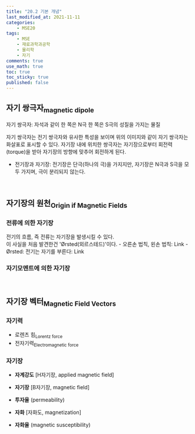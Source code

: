 ```yaml
---
title: "20.2 기본 개념"
last_modified_at: 2021-11-11
categories:
    - MSE20
tags:
    - MSE
    - 재료과학과공학
    - 물리학
    - 자기
comments: true
use_math: true
toc: true
toc_sticky: true
published: false
---
```


<h2>자기 쌍극자<sub>magnetic dipole</sub></h2>

자기 쌍극자: 자석과 같이 한 쪽은 N극 한 쪽은 S극의 성질을 가지는 물질

자기 쌍극자는 전기 쌍극자와 유사한 특성을 보이며 위의 이미지와 같이 자기 쌍극자는 화살표로 표시할 수 있다.
자기장 내에 위치한 쌍극자는 자기장으로부터 회전력(torque)을 받아 자기장의 방향에 맞추어 회전하게 된다.

- 전기장과 자기장: 전기장은 단극(하나의 극)을 가지지만, 자기장은 N극과 S극을 모두 가지며, 극이 분리되지 않는다.

<br/>

<h2>자기장의 원천<sub>Origin if Magnetic Fields</sub></h2>

<h3>전류에 의한 자기장</h3>

전기의 흐름, 즉 전류는 자기장을 발생시킬 수 있다.\
이 사실을 처음 발견한건 'Ørsted(외르스테드)'이다. 
    - 오른손 법칙, 왼손 법칙: Link
    - Ørsted: 전기는 자기를 부른다: Link

<h3>자기모멘트에 의한 자기장</h3>



<br/>

<h2>자기장 벡터<sub>Magnetic Field Vectors</sub></h2>

<h3>자기력</h3>

- 로렌츠 힘<sub>Lorentz force</sub>
- 전자기력<sub>Electromagnetic force</sub>

<h3>자기장</h3>

- **자계강도** [H자기장, applied magnetic field]



- **자기장** [B자기장, magnetic field]



- **투자율** (permeability)



- **자화** [자화도, magnetization]



- **자화율** (magnetic susceptibility)


